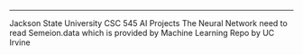 ---------------------------------------------------------------
Jackson State University CSC 545 AI Projects
The Neural Network need to read Semeion.data
which is provided by Machine Learning Repo by UC Irvine

